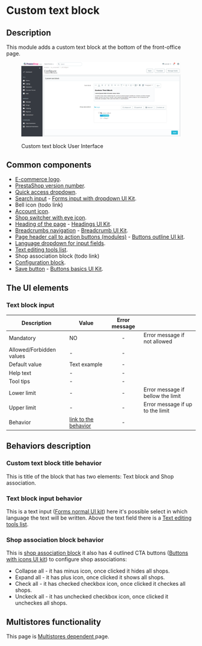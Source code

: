 # Custom text block

## Description

This module adds a custom text block at the bottom of the front-office page.&#x20;

<figure><img src="../../../../../.gitbook/assets/image (13) (1).png" alt="Custom text block User Interface"><figcaption><p>Custom text block User Interface</p></figcaption></figure>

## Common components <a href="#common-components" id="common-components"></a>

* [E-commerce logo](../../../common-components/back-office-header/prestashop-logo.md).&#x20;
* [PrestaShop version number](../../../common-components/back-office-header/prestashop-version-number.md).
* [Quick access dropdown](../../../common-components/quick-access-dropdown.md).
* [Search input](../../../common-components/back-office-header/search-input-field.md) - [Forms input with dropdown UI Kit](https://build.prestashop-project.org/prestashop-ui-kit/?path=/story/forms--input-with-dropdown).
* Bell icon (todo link)
* [Account icon](../../../common-components/back-office-header/account-icon.md).
* [Shop switcher with eye icon](../../../common-components/multistore-component/shop-switcher-with-eye-icon.md).
* [Heading of the page](broken-reference) - [Headings UI Kit](https://build.prestashop.com/prestashop-ui-kit/?path=/story/headings--headings).
* [Breadcrumbs navigation](broken-reference) - [Breadcrumb UI Kit](https://build.prestashop.com/prestashop-ui-kit/?path=/story/breadcrumb--breadcrumb).
* [Page header call to action buttons (modules)](../../../common-components/page-header-call-to-action-buttons-modules.md) - [Buttons outline UI kit](https://build.prestashop-project.org/prestashop-ui-kit/?path=/story/buttons--outline).
* [Language dropdown for input fields](../../../common-components/forms/language-dropdown-for-input-fields.md).
* [Text editing tools list](../../../common-components/forms/text-editing-tools-list.md).
* Shop association block (todo link)
* [Configuration block](../../../common-components/multistore-component/configuration-block.md).&#x20;
* [Save button](../../../common-components/forms/save-button.md) - [Buttons basics UI Kit](https://build.prestashop-project.org/prestashop-ui-kit/?path=/story/buttons--basics).

## The UI elements

### Text block input

<table><thead><tr><th>Description</th><th>Value</th><th align="center">Error message</th><th data-hidden></th></tr></thead><tbody><tr><td>Mandatory</td><td>NO</td><td align="center">-</td><td>Error message if not allowed</td></tr><tr><td>Allowed/Forbidden values</td><td>-</td><td align="center">-</td><td></td></tr><tr><td>Default value</td><td>Text example</td><td align="center">-</td><td></td></tr><tr><td>Help text</td><td>-</td><td align="center">-</td><td></td></tr><tr><td>Tool tips</td><td>-</td><td align="center">-</td><td></td></tr><tr><td>Lower limit</td><td>-</td><td align="center">-</td><td>Error message if bellow the limit</td></tr><tr><td>Upper limit</td><td>-</td><td align="center">-</td><td>Error message if up to the limit</td></tr><tr><td>Behavior</td><td><a href="custom-text-block.md#text-block-input-behavior">link to the behavior</a></td><td align="center">-</td><td></td></tr></tbody></table>

## Behaviors description

### Custom text block title behavior&#x20;

This is title of the block that has two elements: Text block and Shop association.

### Text block input behavior

This is a text input ([Forms normal UI kit](https://build.prestashop-project.org/prestashop-ui-kit/?path=/story/forms--normal)) here it's possible select in which language the text will be written. Above the text field there is a [Text editing tools list](../../../common-components/forms/text-editing-tools-list.md).

### **Shop association block behavior**

This is [shop association block](custom-text-block.md#shop-association-block-behavior) it also has 4 outlined CTA buttons ([Buttons with icons UI kit](https://build.prestashop-project.org/prestashop-ui-kit/?path=/story/buttons--buttons-with-icons)) to configure shop associations:

* Collapse all - it has minus icon, once clicked it hides all shops.
* Expand all - it has plus icon, once clicked it shows all shops.
* Check all - it has checked checkbox icon, once clicked it checkes all shops.
* Unckeck all - it has unchecked checkbox icon, once clicked it uncheckes all shops.

## Multistores functionality

This page is [Multistores dependent ](../../../common-components/multistore-component/multistores-dependent.md)page.
